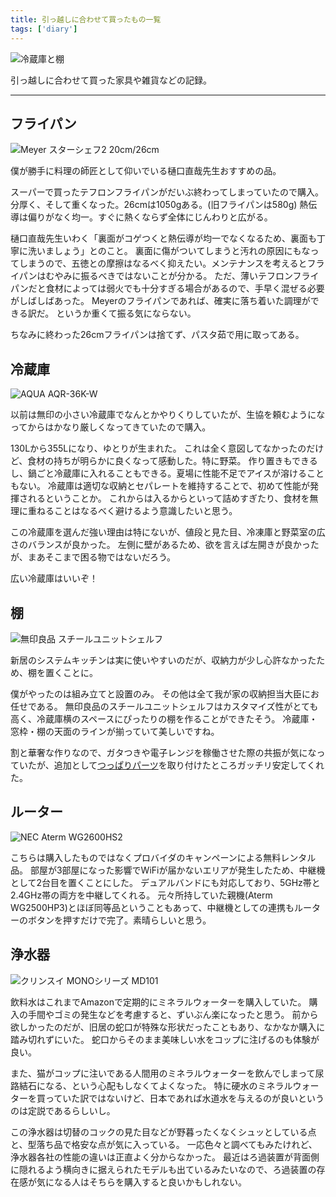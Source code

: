 ```yaml
---
title: 引っ越しに合わせて買ったもの一覧
tags: ['diary']
---
```


![冷蔵庫と棚](IMG_6338.jpg)

引っ越しに合わせて買った家具や雑貨などの記録。

***

## フライパン

![Meyer スターシェフ2 20cm/26cm](A22183B1-5652-45CD-803F-31C8285EA365.jpg "Meyer スターシェフ2 20cm/26cm")

僕が勝手に料理の師匠として仰いでいる樋口直哉先生おすすめの品。

スーパーで買ったテフロンフライパンがだいぶ終わってしまっていたので購入。
分厚く、そして重くなった。26cmは1050gある。(旧フライパンは580g)
熱伝導は偏りがなく均一。すぐに熱くならず全体にじんわりと広がる。

樋口直哉先生いわく「裏面がコゲつくと熱伝導が均一でなくなるため、裏面も丁寧に洗いましょう」とのこと。
裏面に傷がついてしまうと汚れの原因にもなってしまうので、五徳との摩擦はなるべく抑えたい。メンテナンスを考えるとフライパンはむやみに振るべきではないことが分かる。
ただ、薄いテフロンフライパンだと食材によっては弱火でも十分すぎる場合があるので、手早く混ぜる必要がしばしばあった。
Meyerのフライパンであれば、確実に落ち着いた調理ができる訳だ。
というか重くて振る気にならない。

ちなみに終わった26cmフライパンは捨てず、パスタ茹で用に取ってある。

## 冷蔵庫

![AQUA AQR-36K-W](D72EEE0E-B570-4C1B-82AD-81421C3F344D.jpg "AQUA AQR-36K-W")

以前は無印の小さい冷蔵庫でなんとかやりくりしていたが、生協を頼むようになってからはかなり厳しくなってきていたので購入。

130Lから355Lになり、ゆとりが生まれた。
これは全く意図してなかったのだけど、食材の持ちが明らかに良くなって感動した。特に野菜。
作り置きもできるし、鍋ごと冷蔵庫に入れることもできる。夏場に性能不足でアイスが溶けることもない。
冷蔵庫は適切な収納とセパレートを維持することで、初めて性能が発揮されるということか。
これからは入るからといって詰めすぎたり、食材を無理に重ねることはなるべく避けるよう意識したいと思う。

この冷蔵庫を選んだ強い理由は特にないが、値段と見た目、冷凍庫と野菜室の広さのバランスが良かった。
左側に壁があるため、欲を言えば左開きが良かったが、まあそこまで困る物ではないだろう。

広い冷蔵庫はいいぞ！

## 棚

![無印良品 スチールユニットシェルフ](09AC4AF3-C911-43FF-B562-16397D428049.jpg "無印良品 スチールユニットシェルフ")

新居のシステムキッチンは実に使いやすいのだが、収納力が少し心許なかったため、棚を置くことに。

僕がやったのは組み立てと設置のみ。
その他は全て我が家の収納担当大臣にお任せである。
無印良品のスチールユニットシェルフはカスタマイズ性がとても高く、冷蔵庫横のスペースにぴったりの棚を作ることができたそう。
冷蔵庫・窓枠・棚の天面のラインが揃っていて美しいですね。

割と華奢な作りなので、ガタつきや電子レンジを稼働させた際の共振が気になっていたが、追加として[つっぱりパーツ](https://www.muji.com/jp/ja/store/cmdty/detail/4550002998905)を取り付けたところガッチリ安定してくれた。

## ルーター

![NEC Aterm WG2600HS2](5D3438C8-82AF-4573-AB10-C30A07B1AC41.jpg "NEC Aterm WG2600HS2")

こちらは購入したものではなくプロバイダのキャンペーンによる無料レンタル品。
部屋が3部屋になった影響でWiFiが届かないエリアが発生したため、中継機として2台目を置くことにした。
デュアルバンドにも対応しており、5GHz帯と2.4GHz帯の両方を中継してくれる。
元々所持していた親機(Aterm WG2500HP3)とほぼ同等品ということもあって、中継機としての連携もルーターのボタンを押すだけで完了。素晴らしいと思う。

## 浄水器

![クリンスイ MONOシリーズ MD101](BCFD905F-BC10-41AC-BBD2-E059C831EBFD.jpg "クリンスイ MONOシリーズ MD101")

飲料水はこれまでAmazonで定期的にミネラルウォーターを購入していた。
購入の手間やゴミの発生などを考慮すると、ずいぶん楽になったと思う。
前から欲しかったのだが、旧居の蛇口が特殊な形状だったこともあり、なかなか購入に踏み切れずにいた。
蛇口からそのまま美味しい水をコップに注げるのも体験が良い。

また、猫がコップに注いである人間用のミネラルウォーターを飲んでしまって尿路結石になる、という心配もしなくてよくなった。
特に硬水のミネラルウォーターを買っていた訳ではないけど、日本であれば水道水を与えるのが良いというのは定説であるらしいし。

この浄水器は切替のコックの見た目などが野暮ったくなくシュッとしている点と、型落ち品で格安な点が気に入っている。
一応色々と調べてもみたけれど、浄水器各社の性能の違いは正直よく分からなかった。
最近はろ過装置が背面側に隠れるよう横向きに据えられたモデルも出ているみたいなので、ろ過装置の存在感が気になる人はそちらを購入すると良いかもしれない。
